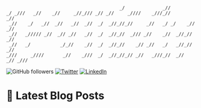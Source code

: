 ```

                                          _/              _//
_/ _///   _//    _//     _//_/// _// _//     _////    _///_//        _//
 _//    _/   _//  _//   _//  _//  _/  _//_//_//     _//   _/ _/    _//  _//
 _//   _///// _//  _// _//   _//  _/  _//_//  _/// _//    _//  _//_//   _//
 _//   _/           _/_//    _//  _/  _//_//    _// _//   _/   _//_//   _//
_///     _////       _//    _///  _/  _//_//_// _//   _///_//  _//  _// _///

```

![GitHub followers](https://img.shields.io/github/followers/revmischa?style=flat&logo=twitter&logoColor=white&color=1CA2F1)
[![Twitter](https://img.shields.io/badge/Twitter-Profile-informational?style=flat&logo=twitter&logoColor=white&color=1CA2F1)](https://twitter.com/spiegelmock)
[![LinkedIn](https://img.shields.io/badge/LinkedIn-Profile-informational?style=flat&logo=linkedin&logoColor=white&color=0D76A8)](https://www.linkedin.com/in/spiegelmock/)



# 📩 Latest Blog Posts
<!-- BLOG-POST-LIST:START -->
<!-- BLOG-POST-LIST:END -->
